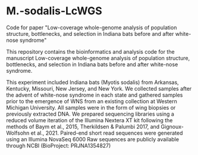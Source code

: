 # M.-sodalis-LcWGS
Code for paper "Low-coverage whole-genome analysis of population structure, bottlenecks, and selection in Indiana bats before and after white-nose syndrome" 


This repository contains the bioinformatics and analysis code for the manuscript Low-coverage whole-genome analysis of population structure, bottlenecks, and selection in Indiana bats before and after white-nose syndrome.

This experiment included Indiana bats (Myotis sodalis) from Arkansas, Kentucky, Missouri, New Jersey, and New York. We collected samples after the advent of white-nose syndrome in each state and gathered samples prior to the emergence of WNS from an existing collection at Western Michigan University.
All samples were in the form of wing biopsies or previously extracted DNA.
We prepared sequencing libraries using a reduced volume iteration of the Illumina Nextera XT kit following the methods of Baym et al., 2015, Therkildsen & Palumbi 2017, and Gignoux-Wolfsohn et al., 2021.
Paired-end short read sequences were generated using an Illumina NovaSeq 6000
Raw sequences are publicly available through NCBI (BioProject: PRJNA1354827)



